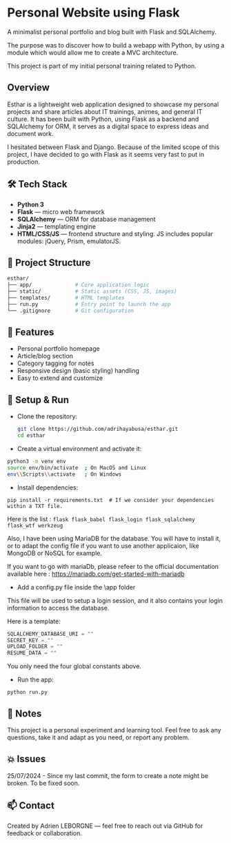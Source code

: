 # Personal Website using Flask
A minimalist personal portfolio and blog built with Flask and SQLAlchemy.

The purpose was to discover how to build a webapp with Python, by using a module which would allow me to create a MVC architecture.

This project is part of my initial personal training related to Python.

## Overview
Esthar is a lightweight web application designed to showcase my personal projects and share articles about IT trainings, animes, and general IT culture.
It has been built with Python, using Flask as a backend and SQLAlchemy for ORM, it serves as a digital space to express ideas and document work.

I hesitated between Flask and Django. Because of the limited scope of this project, I have decided to go with Flask as it seems very fast to put in production.

## 🛠️ Tech Stack
- **Python 3**
- **Flask** — micro web framework
- **SQLAlchemy** — ORM for database management
- **Jinja2** — templating engine
- **HTML/CSS/JS** — frontend structure and styling. JS includes popular modules: jQuery, Prism, emulatorJS.

## 📁 Project Structure

```bash
esthar/
├── app/              # Core application logic 
├── static/           # Static assets (CSS, JS, images)
├── templates/        # HTML templates 
├── run.py            # Entry point to launch the app 
└── .gitignore        # Git configuration
```

## 📝 Features
- Personal portfolio homepage
- Article/blog section
- Category tagging for notes
- Responsive design (basic styling) handling 
- Easy to extend and customize

## 🧪 Setup & Run
- Clone the repository:
   ```bash
   git clone https://github.com/adrihayabusa/esthar.git
   cd esthar
   ```

- Create a virtual environment and activate it:

```bash
python3 -m venv env
source env/bin/activate  ; On MacOS and Linux
env\\Scripts\\activate   ; On Windows
```

- Install dependencies:

`pip install -r requirements.txt  # If we consider your dependencies within a TXT file.`

Here is the list : `flask flask_babel flask_login flask_sqlalchemy flask_wtf werkzeug`

Also, I have been using MariaDB for the database. You will have to install it, or to adapt the config file if you want to use another applicaion, like MongoDB or NoSQL for example.

If you want to go with mariaDb, please refeer to the official documentation available here : https://mariadb.com/get-started-with-mariadb

- Add a config.py file inside the \app folder

This file will be used to setup a login session, and it also contains your login information to access the database.

Here is a template:

```python
SQLALCHEMY_DATABASE_URI = ""
SECRET_KEY = ""
UPLOAD_FOLDER = ""
RESUME_DATA = ""
```
You only need the four global constants above.

- Run the app:

`python run.py`

## 📌 Notes

This project is a personal experiment and learning tool. Feel free to ask any questions, take it and adapt as you need, or report any problem.

## 💥 Issues

25/07/2024 - Since my last commit, the form to create a note might be broken. To be fixed soon.

## 📫 Contact

Created by Adrien LEBORGNE — feel free to reach out via GitHub for feedback or collaboration.
